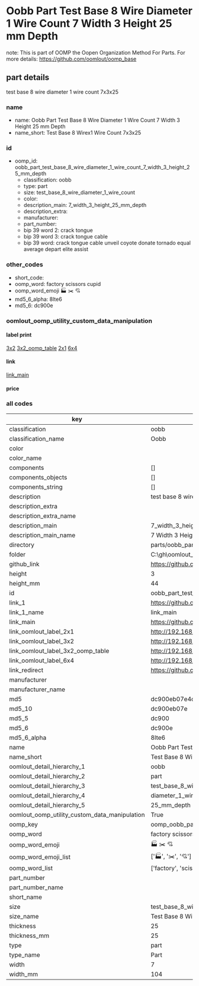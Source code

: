 # Oobb Part Test Base 8 Wire Diameter 1 Wire Count 7 Width 3 Height 25 mm Depth  

note: This is part of OOMP the Oopen Organization Method For Parts. For more details: https://github.com/oomlout/oomp_base

##  part details
  



test base 8 wire diameter 1 wire count 7x3x25



### name
* name: Oobb Part Test Base 8 Wire Diameter 1 Wire Count 7 Width 3 Height 25 mm Depth
* name_short: Test Base 8 Wirex1 Wire Count 7x3x25 
### id
* oomp_id: oobb_part_test_base_8_wire_diameter_1_wire_count_7_width_3_height_25_mm_depth
  * classification: oobb
  * type: part
  * size: test_base_8_wire_diameter_1_wire_count
  * color: 
  * description_main: 7_width_3_height_25_mm_depth
  * description_extra: 
  * manufacturer: 
  * part_number: 
  * bip 39 word 2: crack tongue
  * bip 39 word 3: crack tongue cable
  * bip 39 word: crack tongue cable unveil coyote donate tornado equal average depart elite assist

### other_codes
* short_code: 
* oomp_word: factory scissors cupid
* oomp_word_emoji :factory: :scissors: :cupid:
* md5_6_alpha: 8lte6
* md5_6: dc900e






### oomlout_oomp_utility_custom_data_manipulation
#### label print
[3x2](http://192.168.1.245:1112/?label=oomp%208lte6)
[3x2_oomp_table](http://192.168.1.108:1112/?label=oomp%208lte6)
[2x1](http://192.168.1.242:1112/?label=oomp%208lte6)
[6x4](http://192.168.1.55:1112/?label=oomp%208lte6)    

#### link

[link_main](https://github.com/oomlout/oomlout_oobb_version_4_generated_parts/tree/main/navigation_oomp/oobb/part/test_base_8_wire_diameter_1_wire_count/7_width_3_height_25_mm_depth/part)                              

#### price







### all codes 
| key | value |  
| --- | --- |  
| classification | oobb |  
| classification_name | Oobb |  
| color |  |  
| color_name |  |  
| components | [] |  
| components_objects | [] |  
| components_string | [] |  
| description | test base 8 wire diameter 1 wire count 7x3x25 |  
| description_extra |  |  
| description_extra_name |  |  
| description_main | 7_width_3_height_25_mm_depth |  
| description_main_name | 7 Width 3 Height 25 mm Depth |  
| directory | parts/oobb_part_test_base_8_wire_diameter_1_wire_count_7_width_3_height_25_mm_depth |  
| folder | C:\gh\oomlout_oobb_version_4_generated_parts\parts\oobb_part_test_base_8_wire_diameter_1_wire_count_7_width_3_height_25_mm_depth |  
| github_link | https://github.com/oomlout/oomlout_oomp_part_src/tree/main/parts/oobb_part_test_base_8_wire_diameter_1_wire_count_7_width_3_height_25_mm_depth |  
| height | 3 |  
| height_mm | 44 |  
| id | oobb_part_test_base_8_wire_diameter_1_wire_count_7_width_3_height_25_mm_depth |  
| link_1 | https://github.com/oomlout/oomlout_oobb_version_4_generated_parts/tree/main/navigation_oomp/oobb/part/test_base_8_wire_diameter_1_wire_count/7_width_3_height_25_mm_depth/part |  
| link_1_name | link_main |  
| link_main | https://github.com/oomlout/oomlout_oobb_version_4_generated_parts/tree/main/navigation_oomp/oobb/part/test_base_8_wire_diameter_1_wire_count/7_width_3_height_25_mm_depth/part |  
| link_oomlout_label_2x1 | http://192.168.1.242:1112/?label=oomp%208lte6 |  
| link_oomlout_label_3x2 | http://192.168.1.245:1112/?label=oomp%208lte6 |  
| link_oomlout_label_3x2_oomp_table | http://192.168.1.108:1112/?label=oomp%208lte6 |  
| link_oomlout_label_6x4 | http://192.168.1.55:1112/?label=oomp%208lte6 |  
| link_redirect | https://github.com/oomlout/oomlout_oobb_version_4_generated_parts/tree/main/parts/oobb_test_base_8_wire_diameter_1_wire_count_07_03_25 |  
| manufacturer |  |  
| manufacturer_name |  |  
| md5 | dc900eb07e4c1cad0418dee63ff9198e |  
| md5_10 | dc900eb07e |  
| md5_5 | dc900 |  
| md5_6 | dc900e |  
| md5_6_alpha | 8lte6 |  
| name | Oobb Part Test Base 8 Wire Diameter 1 Wire Count 7 Width 3 Height 25 mm Depth |  
| name_short | Test Base 8 Wirex1 Wire Count 7x3x25  |  
| oomlout_detail_hierarchy_1 | oobb |  
| oomlout_detail_hierarchy_2 | part |  
| oomlout_detail_hierarchy_3 | test_base_8_wire |  
| oomlout_detail_hierarchy_4 | diameter_1_wire_count |  
| oomlout_detail_hierarchy_5 | 25_mm_depth |  
| oomlout_oomp_utility_custom_data_manipulation | True |  
| oomp_key | oomp_oobb_part_test_base_8_wire_diameter_1_wire_count_7_width_3_height_25_mm_depth |  
| oomp_word | factory scissors cupid |  
| oomp_word_emoji | :factory: :scissors: :cupid: |  
| oomp_word_emoji_list | [':factory:', ':scissors:', ':cupid:'] |  
| oomp_word_list | ['factory', 'scissors', 'cupid'] |  
| part_number |  |  
| part_number_name |  |  
| short_name |  |  
| size | test_base_8_wire_diameter_1_wire_count |  
| size_name | Test Base 8 Wire Diameter 1 Wire Count |  
| thickness | 25 |  
| thickness_mm | 25 |  
| type | part |  
| type_name | Part |  
| width | 7 |  
| width_mm | 104 |  
